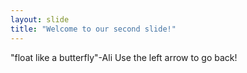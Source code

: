 ```yaml
---
layout: slide
title: "Welcome to our second slide!"
---
```

"float  like  a  butterfly"-Ali
Use the left arrow to go back!
